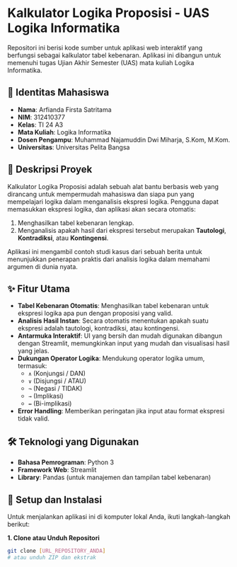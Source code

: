 # Kalkulator Logika Proposisi - UAS Logika Informatika

Repositori ini berisi kode sumber untuk aplikasi web interaktif yang berfungsi sebagai kalkulator tabel kebenaran. Aplikasi ini dibangun untuk memenuhi tugas Ujian Akhir Semester (UAS) mata kuliah Logika Informatika.

## 👤 Identitas Mahasiswa

* **Nama**: Arfianda Firsta Satritama
* **NIM**: 312410377
* **Kelas**: TI 24 A3
* **Mata Kuliah**: Logika Informatika
* **Dosen Pengampu**: Muhammad Najamuddin Dwi Miharja, S.Kom, M.Kom.
* **Universitas**: Universitas Pelita Bangsa

## 📝 Deskripsi Proyek

Kalkulator Logika Proposisi adalah sebuah alat bantu berbasis web yang dirancang untuk mempermudah mahasiswa dan siapa pun yang mempelajari logika dalam menganalisis ekspresi logika. Pengguna dapat memasukkan ekspresi logika, dan aplikasi akan secara otomatis:
1.  Menghasilkan tabel kebenaran lengkap.
2.  Menganalisis apakah hasil dari ekspresi tersebut merupakan **Tautologi**, **Kontradiksi**, atau **Kontingensi**.

Aplikasi ini mengambil contoh studi kasus dari sebuah berita untuk menunjukkan penerapan praktis dari analisis logika dalam memahami argumen di dunia nyata.

## ✨ Fitur Utama

* **Tabel Kebenaran Otomatis**: Menghasilkan tabel kebenaran untuk ekspresi logika apa pun dengan proposisi yang valid.
* **Analisis Hasil Instan**: Secara otomatis menentukan apakah suatu ekspresi adalah tautologi, kontradiksi, atau kontingensi.
* **Antarmuka Interaktif**: UI yang bersih dan mudah digunakan dibangun dengan Streamlit, memungkinkan input yang mudah dan visualisasi hasil yang jelas.
* **Dukungan Operator Logika**: Mendukung operator logika umum, termasuk:
    * `∧` (Konjungsi / DAN)
    * `∨` (Disjungsi / ATAU)
    * `¬` (Negasi / TIDAK)
    * `→` (Implikasi)
    * `↔` (Bi-implikasi)
* **Error Handling**: Memberikan peringatan jika input atau format ekspresi tidak valid.

## 🛠️ Teknologi yang Digunakan

* **Bahasa Pemrograman**: Python 3
* **Framework Web**: Streamlit
* **Library**: Pandas (untuk manajemen dan tampilan tabel kebenaran)

## 🚀 Setup dan Instalasi

Untuk menjalankan aplikasi ini di komputer lokal Anda, ikuti langkah-langkah berikut:

**1. Clone atau Unduh Repositori**
```bash
git clone [URL_REPOSITORY_ANDA]
# atau unduh ZIP dan ekstrak
